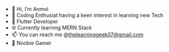 - 👋 Hi, I’m Anmol
- 👀 Coding Enthusiat having a keen interest in learning new Tech
- 🌱 Flutter Developer
- 🌐 Currently learning MERN Stack
- 📫 You can reach me @thelearninggeek07@gmail.com
- 💜 Noobie Gamer
<!---
GeekyMonk07/GeekyMonk07 is a ✨ special ✨ repository because its `README.md` (this file) appears on your GitHub profile.
You can click the Preview link to take a look at your changes.
--->

